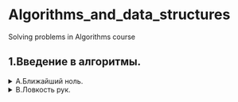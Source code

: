 # Algorithms_and_data_structures
Solving problems in Algorithms course

## 1.Введение в алгоритмы.
<details>
  <summary>А.Ближайший ноль. </summary>
   Условие.
  
   Улица, на которой хочет жить Тимофей, имеет длину n, то есть состоит из n одинаковых идущих подряд участков. На каждом участке либо уже построен дом, либо участок        пустой. Тимофей ищет место для строительства своего дома. Он очень общителен и не хочет жить далеко от других людей, живущих на этой улице. Чтобы оптимально выбрать      место для строительства, Тимофей хочет для каждого участка знать расстояние до ближайшего пустого участка. (Для пустого участка эта величина будет равна нулю –—          расстояние до самого себя). Ваша задача –— помочь Тимофею посчитать искомые расстояния. Для этого у вас есть карта улицы. Дома в городе Тимофея нумеровались в том        порядке, в котором строились, поэтому их номера на карте никак не упорядочены. Пустые участки обозначены нулями.

   Формат ввода.

   В первой строке дана длина улицы —– n (1 ≤ n ≤ 106). В следующей строке записаны n целых неотрицательных чисел — номера домов и обозначения пустых участков на карте      (нули). Гарантируется, что в последовательности есть хотя бы один нуль. Номера домов (положительные числа) уникальны и не превосходят 10^9. 
  
  Формат вывода.
  
  Для каждого    из участков выведите расстояние до ближайшего нуля. Числа выводите в одну строку, разделяя их пробелами.
   
   [task_a.py](https://github.com/Kseniyabel/Algorithms_and_data_structures/blob/main/Sprint_1/task_a.py)
 </details>

<details>
  <summary>B.Ловкость рук. </summary>
   Условие.
  
   Игра «Тренажёр для скоростной печати» представляет собой поле из клавиш 4x4. В нём на каждом раунде появляется конфигурация цифр и точек. На клавише написана либо      точка, либо цифра от 1 до 9. В момент времени t игрок должен одновременно нажать на все клавиши, на которых написана цифра t. Гоша и Тимофей могут нажать в один        момент времени на k клавиш каждый. Если в момент времени t нажаты все нужные клавиши, то игроки получают 1 балл. Найдите число баллов, которое смогут заработать        Гоша и Тимофей, если будут нажимать на клавиши вдвоём.

   Формат ввода.

   В первой строке дано целое число k (1 ≤ k ≤ 5). В четырёх следующих строках задан вид тренажёра –— по 4 символа в каждой строке. Каждый символ —– либо точка, либо      цифра от 1 до 9. Символы одной строки идут подряд и не разделены пробелами.

   Формат вывода.

   Выведите единственное число –— максимальное количество баллов, которое смогут набрать Гоша и Тимофей.
   
   [task_b.py](https://github.com/Kseniyabel/Algorithms_and_data_structures/blob/main/Sprint_1/task_b.py)
</details>
